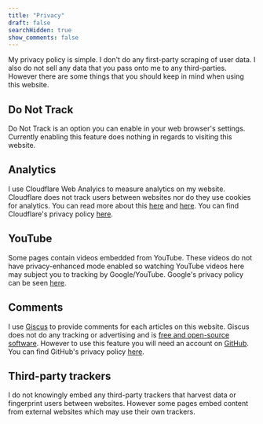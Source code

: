 ```yaml
---
title: "Privacy"
draft: false
searchHidden: true
show_comments: false
---
```


My privacy policy is simple. I don't do any first-party scraping of user data. I also do not sell any data that you pass onto me to any third-parties. However there are some things that you should keep in mind when using this website.

## Do Not Track

Do Not Track is an option you can enable in your web browser's settings. Currently enabling this feature does nothing in regards to visiting this website.

## Analytics

I use Cloudflare Web Analyics to measure analytics on my website. Cloudflare does not track users between websites nor do they use cookies for analytics. You can read more about this [here](https://www.cloudflare.com/en-gb/web-analytics/) and [here](https://developers.cloudflare.com/analytics/web-analytics/). You can find Cloudflare's privacy policy [here](https://www.cloudflare.com/en-gb/privacypolicy/).

## YouTube

Some pages contain videos embedded from YouTube. These videos do not have privacy-enhanced mode enabled so watching YouTube videos here may subject you to tracking by Google/YouTube. Google's privacy policy can be seen [here](https://policies.google.com/privacy).

## Comments

I use [Giscus](https://giscus.app/) to provide comments for each articles on this website. Giscus does not do any tracking or advertising and is [free and open-source software](https://github.com/giscus/giscus). However to use this feature you will need an account on [GitHub](https://github.com/). You can find GitHub's privacy policy [here](https://docs.github.com/en/site-policy/privacy-policies/github-privacy-statement).

## Third-party trackers

I do not knowingly embed any third-party trackers that harvest data or fingerprint users between websites. However some pages embed content from external websites which may use their own trackers.
